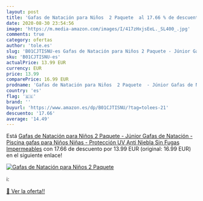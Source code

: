 ```yaml
---
layout: post
title: 'Gafas de Natación para Niños  2 Paquete  al 17.66 % de descuento'
date: 2020-08-30 23:54:56
image: 'https://m.media-amazon.com/images/I/417zHxjsEeL._SL400_.jpg'
comments: true
category: ofertas
author: 'tole.es'
slug: 'B01CJTISNU-es Gafas de Natación para Niños 2 Paquete - Júnior Gafas de...'
sku: 'B01CJTISNU-es'
actualPrice: 13.99 EUR
currency: EUR
price: 13.99
comparePrice: 16.99 EUR
prodname: 'Gafas de Natación para Niños  2 Paquete  - Júnior Gafas de Natación - Piscina gafas para Niños  Niñas - Protección UV  Anti Niebla  Sin Fugas  Impermeables'
country: 'es'
flag: '🇪🇸'
brand: ''
buyurl: 'https://www.amazon.es/dp/B01CJTISNU/?tag=tolees-21'
descuento: '17.66'
average: '14.49'
---
```


Está [Gafas de Natación para Niños  2 Paquete  - Júnior Gafas de Natación - Piscina gafas para Niños  Niñas - Protección UV  Anti Niebla  Sin Fugas  Impermeables](https://www.amazon.es/dp/B01CJTISNU/?tag=tolees-21) con 17.66 de descuento por 13.99 EUR (original: 16.99 EUR) en el siguiente enlace!

[![Gafas de Natación para Niños  2 Paquete ](https://m.media-amazon.com/images/I/417zHxjsEeL._SL400_.jpg)](https://www.amazon.es/dp/B01CJTISNU/?tag=tolees-21)

ℹ️:


[🛒 Ver la oferta!!](https://www.amazon.es/dp/B01CJTISNU/?tag=tolees-21)
